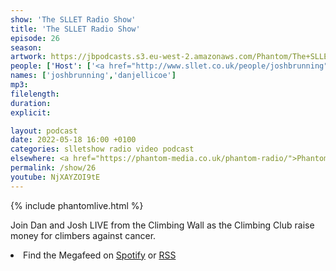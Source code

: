 ```yaml
---
show: 'The SLLET Radio Show'
title: 'The SLLET Radio Show'
episode: 26
season: 
artwork: https://jbpodcasts.s3.eu-west-2.amazonaws.com/Phantom/The+SLLET+Radio+Show/SLLET+climing+logo.png
people: ['Host': ['<a href="http://www.sllet.co.uk/people/joshbrunning">Josh Brunning</a>', '<a href="http://www.sllet.co.uk/people/danjellicoe">Dan Jellicoe</a>']]
names: ['joshbrunning','danjellicoe']
mp3:
filelength:
duration: 
explicit:

layout: podcast
date: 2022-05-18 16:00 +0100
categories: slletshow radio video podcast
elsewhere: <a href="https://phantom-media.co.uk/phantom-radio/">Phantom Media</a>
permalink: /show/26
youtube: NjXAYZOI9tE
---
```


{% include phantomlive.html %}

Join Dan and Josh LIVE from the Climbing Wall as the Climbing Club raise money for climbers against cancer.

<li>Find the Megafeed on <a href="https://open.spotify.com/show/1WGc6YCF3UfAL7E62gHLAS?si=eff5901deb8d498e">Spotify</a> or <a href="https://anchor.fm/s/849e58ac/podcast/rss">RSS</a></li>
